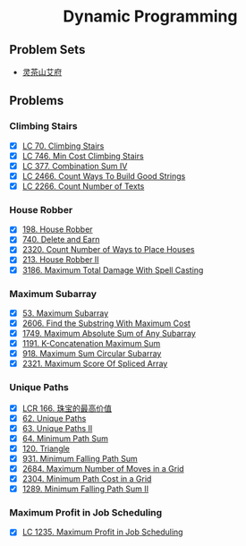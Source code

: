 <div align="center">

# Dynamic Programming
</div>

## Problem Sets

- [灵茶山艾府](https://leetcode.cn/circle/discuss/tXLS3i/)

## Problems

### Climbing Stairs

- [x] [LC 70. Climbing Stairs](https://leetcode.cn/problems/climbing-stairs/)
- [x] [LC 746. Min Cost Climbing Stairs](https://leetcode.cn/problems/min-cost-climbing-stairs/)
- [x] [LC 377. Combination Sum IV](https://leetcode.cn/problems/combination-sum-iv/)
- [x] [LC 2466. Count Ways To Build Good Strings](https://leetcode.cn/problems/combination-sum-iv/description/)
- [x] [LC 2266. Count Number of Texts](https://leetcode.cn/problems/count-number-of-texts/)

### House Robber

- [x] [198. House Robber](https://leetcode.cn/problems/house-robber/)
- [x] [740. Delete and Earn](https://leetcode.cn/problems/delete-and-earn/)
- [x] [2320. Count Number of Ways to Place Houses](https://leetcode.cn/problems/count-number-of-ways-to-place-houses/)
- [x] [213. House Robber II](https://leetcode.cn/problems/house-robber-ii/)
- [x] [3186. Maximum Total Damage With Spell Casting](https://leetcode.cn/problems/maximum-total-damage-with-spell-casting/)

### Maximum Subarray

- [x] [53. Maximum Subarray](https://leetcode.cn/problems/maximum-subarray/)
- [x] [2606. Find the Substring With Maximum Cost](https://leetcode.cn/problems/find-the-substring-with-maximum-cost/)
- [x] [1749. Maximum Absolute Sum of Any Subarray](https://leetcode.cn/problems/maximum-absolute-sum-of-any-subarray/)
- [x] [1191. K-Concatenation Maximum Sum](https://leetcode.cn/problems/k-concatenation-maximum-sum/)
- [x] [918. Maximum Sum Circular Subarray](https://leetcode.cn/problems/maximum-sum-circular-subarray/)
- [x] [2321. Maximum Score Of Spliced Array](https://leetcode.cn/problems/maximum-score-of-spliced-array/)

### Unique Paths

- [x] [LCR 166. 珠宝的最高价值](https://leetcode.cn/problems/li-wu-de-zui-da-jie-zhi-lcof/description/)
- [x] [62. Unique Paths](https://leetcode.cn/problems/unique-paths/description/)
- [x] [63. Unique Paths II](https://leetcode.cn/problems/unique-paths-ii/description/)
- [x] [64. Minimum Path Sum](https://leetcode.cn/problems/minimum-path-sum/description/)
- [x] [120. Triangle](https://leetcode.cn/problems/triangle/description/)
- [x] [931. Minimum Falling Path Sum](https://leetcode.cn/problems/minimum-falling-path-sum/description/)
- [x] [2684. Maximum Number of Moves in a Grid](https://leetcode.cn/problems/maximum-number-of-moves-in-a-grid/description/)
- [x] [2304. Minimum Path Cost in a Grid](https://leetcode.cn/problems/minimum-path-cost-in-a-grid/description/)
- [x] [1289. Minimum Falling Path Sum II](https://leetcode.cn/problems/minimum-falling-path-sum-ii/description/)

### Maximum Profit in Job Scheduling

- [x] [LC 1235. Maximum Profit in Job Scheduling](https://leetcode.cn/problems/maximum-profit-in-job-scheduling/)
